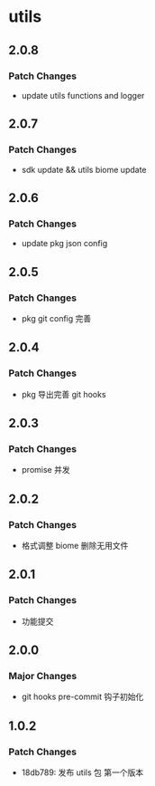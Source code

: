 # utils

## 2.0.8

### Patch Changes

- update utils functions and logger

## 2.0.7

### Patch Changes

- sdk update && utils biome update

## 2.0.6

### Patch Changes

- update pkg json config

## 2.0.5

### Patch Changes

- pkg git config 完善

## 2.0.4

### Patch Changes

- pkg 导出完善 git hooks

## 2.0.3

### Patch Changes

- promise 并发

## 2.0.2

### Patch Changes

- 格式调整 biome 删除无用文件

## 2.0.1

### Patch Changes

- 功能提交

## 2.0.0

### Major Changes

- git hooks pre-commit 钩子初始化

## 1.0.2

### Patch Changes

- 18db789: 发布 utils 包 第一个版本
